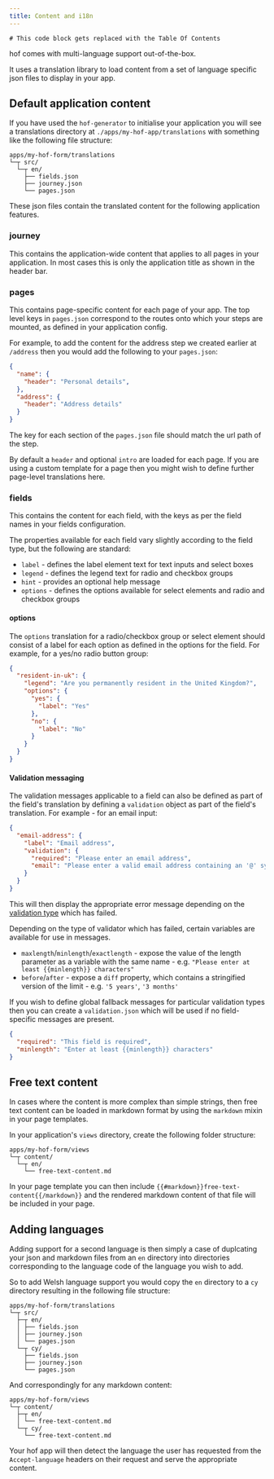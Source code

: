 ```yaml
---
title: Content and i18n
---
```

```toc
# This code block gets replaced with the Table Of Contents
```
hof comes with multi-language support out-of-the-box.

It uses a translation library to load content from a set of language specific json files to display in your app.

## Default application content

If you have used the `hof-generator` to initialise your application you will see a translations directory at `./apps/my-hof-app/translations` with something like the following file structure:

```
apps/my-hof-form/translations
└─┬ src/
  └─┬ en/
    ├── fields.json
    ├── journey.json
    └── pages.json
```

These json files contain the translated content for the following application features.

### journey

This contains the application-wide content that applies to all pages in your application. In most cases this is only the application title as shown in the header bar.

### pages

This contains page-specific content for each page of your app. The top level keys in `pages.json` correspond to the routes onto which your steps are mounted, as defined in your application config.

For example, to add the content for the address step we created earlier at `/address` then you would add the following to your `pages.json`:

```json:title=pages.json
{
  "name": {
    "header": "Personal details",
  },
  "address": {
    "header": "Address details"
  }
}
```

The key for each section of the `pages.json` file should match the url path of the step.

By default a `header` and optional `intro` are loaded for each page. If you are using a custom template for a page then you might wish to define further page-level translations here.

### fields

This contains the content for each field, with the keys as per the field names in your fields configuration.

The properties available for each field vary slightly according to the field type, but the following are standard:

* `label` - defines the label element text for text inputs and select boxes
* `legend` - defines the legend text for radio and checkbox groups
* `hint` - provides an optional help message
* `options` - defines the options available for select elements and radio and checkbox groups

#### options

The `options` translation for a radio/checkbox group or select element should consist of a label for each option as defined in the options for the field. For example, for a yes/no radio button group:

```json:title=fields.json
{
  "resident-in-uk": {
    "legend": "Are you permanently resident in the United Kingdom?",
    "options": {
      "yes": {
        "label": "Yes"
      },
      "no": {
        "label": "No"
      }
    }
  }
}
```

#### Validation messaging

The validation messages applicable to a field can also be defined as part of the field's translation by defining a `validation` object as part of the field's translation. For example - for an email input:

```json:title=validation.json
{
  "email-address": {
    "label": "Email address",
    "validation": {
      "required": "Please enter an email address",
      "email": "Please enter a valid email address containing an '@' symbol"
    }
  }
}
```

This will then display the appropriate error message depending on the [validation type](https://github.com/UKHomeOfficeForms/hof-form-controller/blob/master/lib/validation/validators.js) which has failed.

Depending on the type of validator which has failed, certain variables are available for use in messages.

* `maxlength`/`minlength`/`exactlength` - expose the value of the length parameter as a variable with the same name - e.g. `"Please enter at least {{minlength}} characters"`
* `before`/`after` - expose a `diff` property, which contains a stringified version of the limit - e.g. `'5 years'`, `'3 months'`

If you wish to define global fallback messages for particular validation types then you can create a `validation.json` which will be used if no field-specific messages are present.

```json:title=validation.json
{
  "required": "This field is required",
  "minlength": "Enter at least {{minlength}} characters"
}
```

## Free text content

In cases where the content is more complex than simple strings, then free text content can be loaded in markdown format by using the `markdown` mixin in your page templates.

In your application's `views` directory, create the following folder structure:

```
apps/my-hof-form/views
└─┬ content/
  └─┬ en/
    └── free-text-content.md
```

In your page template you can then include `{{#markdown}}free-text-content{{/markdown}}` and the rendered markdown content of that file will be included in your page.

## Adding languages

Adding support for a second language is then simply a case of duplcating your json and markdown files from an `en` directory into directories corresponding to the language code of the language you wish to add.

So to add Welsh language support you would copy the `en` directory to a `cy` directory resulting in the following file structure:

```
apps/my-hof-form/translations
└─┬ src/
  ├─┬ en/
  │ ├── fields.json
  │ ├── journey.json
  │ └── pages.json
  └─┬ cy/
    ├── fields.json
    ├── journey.json
    └── pages.json
```

And correspondingly for any markdown content:

```
apps/my-hof-form/views
└─┬ content/
  ├─┬ en/
  │ └── free-text-content.md
  └─┬ cy/
    └── free-text-content.md
```

Your hof app will then detect the language the user has requested from the `Accept-language` headers on their request and serve the appropriate content.

